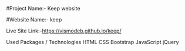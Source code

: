 #Project Name:- Keep website

#Website Name:- keep

Live Site Link:-https://vismodeb.github.io/keep/

Used Packages / Technologies
HTML
CSS
Bootstrap
JavaScript
jQuery
